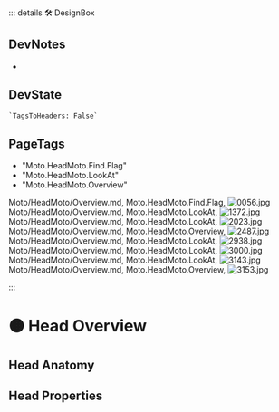 ::: details 🛠 <dev>DesignBox</dev>

## DevNotes

-

## DevState

```py
`TagsToHeaders: False`
```

<h2>PageTags</h2>

- "Moto.HeadMoto.Find.Flag"
- "Moto.HeadMoto.LookAt"
- "Moto.HeadMoto.Overview"

Moto/HeadMoto/Overview.md, <dev>Moto.HeadMoto.Find.Flag</dev>, ![0056.jpg](/PaperPhoto/0056.jpg)
Moto/HeadMoto/Overview.md, <dev>Moto.HeadMoto.LookAt</dev>, ![1372.jpg](/PaperPhoto/1372.jpg)
Moto/HeadMoto/Overview.md, <dev>Moto.HeadMoto.LookAt</dev>, ![2023.jpg](/PaperPhoto/2023.jpg)
Moto/HeadMoto/Overview.md, <dev>Moto.HeadMoto.Overview</dev>, ![2487.jpg](/PaperPhoto/2487.jpg)
Moto/HeadMoto/Overview.md, <dev>Moto.HeadMoto.LookAt</dev>, ![2938.jpg](/PaperPhoto/2938.jpg)
Moto/HeadMoto/Overview.md, <dev>Moto.HeadMoto.LookAt</dev>, ![3000.jpg](/PaperPhoto/3000.jpg)
Moto/HeadMoto/Overview.md, <dev>Moto.HeadMoto.LookAt</dev>, ![3143.jpg](/PaperPhoto/3143.jpg)
Moto/HeadMoto/Overview.md, <dev>Moto.HeadMoto.Overview</dev>, ![3153.jpg](/PaperPhoto/3153.jpg)

:::

# 🟠 <moto>Head Overview</moto>

## Head Anatomy

## Head Properties